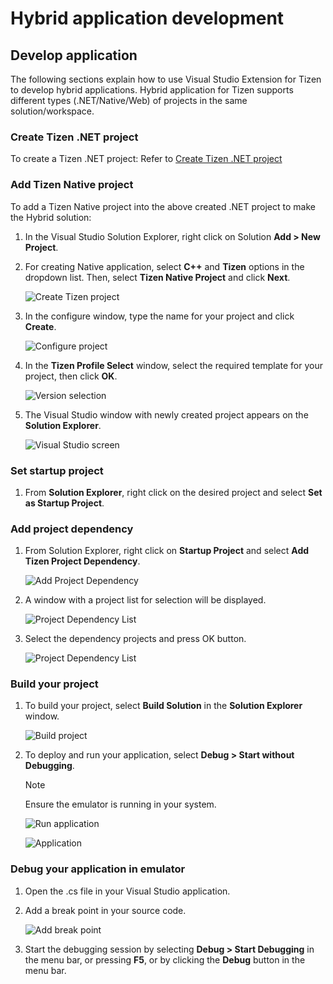 # Hybrid application development


## Develop application

The following sections explain how to use Visual Studio Extension for Tizen to develop hybrid applications. Hybrid application for Tizen supports different types (.NET/Native/Web) of projects in the same solution/workspace.


### Create Tizen .NET project

To create a Tizen .NET project: Refer to [Create Tizen .NET project](../../dotnet/get-started/first-app.md)


### Add Tizen Native project

To add a Tizen Native project into the above created .NET project to make the Hybrid solution:

1. In the Visual Studio Solution Explorer, right click on Solution **Add &gt; New Project**.

2. For creating Native application, select **C++** and **Tizen** options in the dropdown list. Then, select **Tizen Native Project** and click **Next**.

   ![Create Tizen project](media/native_create_project.PNG)

3. In the configure window, type the name for your project and click **Create**.

   ![Configure project](media/native_sub_project_configure.PNG)

4. In the **Tizen Profile Select** window, select the required template for your project, then click **OK**.
   
   ![Version selection](media/native_platform_version.PNG)

5. The Visual Studio window with newly created project appears on the **Solution Explorer**.

   ![Visual Studio screen](media/hybrid_vs_screen.PNG)


### Set startup project

1.  From **Solution Explorer**, right click on the desired project and select **Set as Startup Project**.


### Add project dependency

1.  From Solution Explorer, right click on **Startup Project** and select **Add Tizen Project Dependency**.

      ![Add Project Dependency](media/hybrid_add_dependency.PNG)

2.  A window with a project list for selection will be displayed.

      ![Project Dependency List](media/hybrid_dependency_list.PNG)

3.  Select the dependency projects and press OK button.

      ![Project Dependency List](media/hybrid_dependency_list_selected.PNG)


### Build your project

1. To build your project, select **Build Solution** in the **Solution Explorer** window.

   ![Build project](media/native_build_project.PNG)

2. To deploy and run your application, select **Debug &gt; Start without Debugging**.

   > [!NOTE]
   > Ensure the emulator is running in your system.

   ![Run application](media/native_run_application1.PNG)

   ![Application](media/native_run_application2.PNG)


### Debug your application in emulator

1. Open the .cs file in your Visual Studio application.

2. Add a break point in your source code.

   ![Add break point](media/dotnet_debug_application.PNG)

3. Start the debugging session by selecting **Debug &gt; Start Debugging** in the menu bar, or pressing **F5**, or by clicking the **Debug** button in the menu bar.
